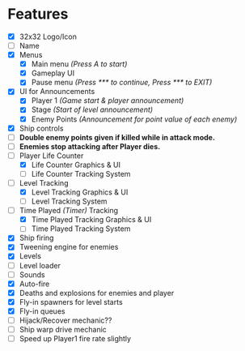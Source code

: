 # Features

- [X] 32x32 Logo/Icon
- [ ] Name
- [X] Menus
  - [X] Main menu *(Press A to start)*
  - [X] Gameplay UI
  - [X] Pause menu *(Press *** to continue, Press *** to EXIT)*
- [X] UI for Announcements
  - [X] Player 1 *(Game start & player announcement)*
  - [X] Stage *(Start of level announcement)*
  - [X] Enemy Points *(Announcement for point value of each enemy)*
- [X] Ship controls
- [ ] **Double enemy points given if killed while in attack mode.**
- [ ] **Enemies stop attacking after Player dies.**
- [ ] Player Life Counter
  - [X] Life Counter Graphics & UI
  - [ ] Life Counter Tracking System
- [ ] Level Tracking
  - [X] Level Tracking Graphics & UI
  - [ ] Level Tracking System
- [ ] Time Played *(Timer)* Tracking
  - [X] Time Played Tracking Graphics & UI
  - [ ] Time Played Tracking System
- [X] Ship firing
- [X] Tweening engine for enemies
- [X] Levels
- [ ] Level loader
- [ ] Sounds
- [X] Auto-fire
- [X] Deaths and explosions for enemies and player
- [X] Fly-in spawners for level starts
- [X] Fly-in queues
- [ ] Hijack/Recover mechanic??
- [ ] Ship warp drive mechanic
- [ ] Speed up Player1 fire rate slightly
